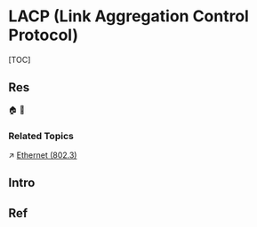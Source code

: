 # LACP (Link Aggregation Control Protocol)

[TOC]



## Res
🏠 
🚧 


### Related Topics
↗ [Ethernet (802.3)](../Switched%20LAN/📌%20IEEE%20802%20Family/Ethernet%20(802.3)/Ethernet%20(802.3).md)



## Intro



## Ref
